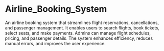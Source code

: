 # Airline_Booking_System
An airline booking system that streamlines flight reservations, cancellations, and passenger management. It enables users to search flights, book tickets, select seats, and make payments. Admins can manage flight schedules, pricing, and passenger details. The system enhances efficiency, reduces manual errors, and improves the user experience.
